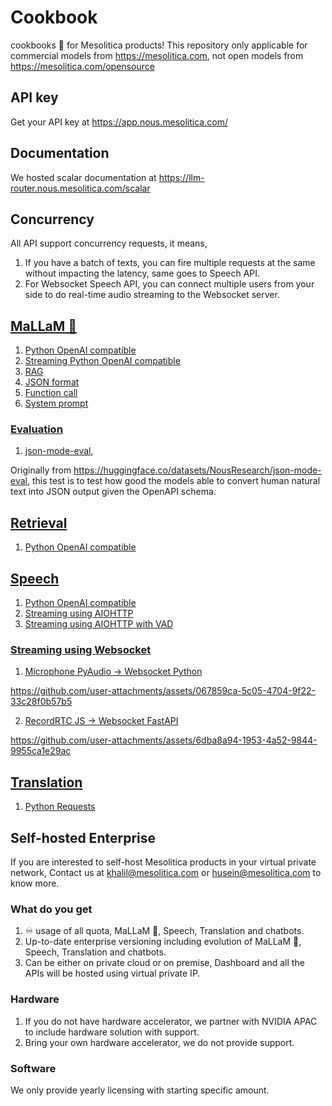 # Cookbook

cookbooks 📖 for Mesolitica products! This repository only applicable for commercial models from https://mesolitica.com, not open models from https://mesolitica.com/opensource

## API key

Get your API key at https://app.nous.mesolitica.com/

## Documentation

We hosted scalar documentation at https://llm-router.nous.mesolitica.com/scalar

## Concurrency

All API support concurrency requests, it means,

1. If you have a batch of texts, you can fire multiple requests at the same without impacting the latency, same goes to Speech API.
2. For Websocket Speech API, you can connect multiple users from your side to do real-time audio streaming to the Websocket server.

## [MaLLaM 🌙](cookbook/mallam)

1. [Python OpenAI compatible]()
2. [Streaming Python OpenAI compatible]()
3. [RAG](cookbook/mallam/RAG.ipynb)
4. [JSON format](cookbook/mallam/JSON-format.ipynb)
5. [Function call](cookbook/mallam/function-call.ipynb)
6. [System prompt](cookbook/mallam/system-prompt.ipynb)

### [Evaluation](cookbook/mallam/evaluation)

1. [json-mode-eval](evaluation/json-mode-eval),

Originally from https://huggingface.co/datasets/NousResearch/json-mode-eval, this test is to test how good the models able to convert human natural text into JSON output given the OpenAPI schema.

## [Retrieval](cookbook/retrieval)

1. [Python OpenAI compatible]()

## [Speech](cookbook/speech)

1. [Python OpenAI compatible](cookbook/speech/python-openai.ipynb)
2. [Streaming using AIOHTTP](cookbook/speech/streaming-python.ipynb)
3. [Streaming using AIOHTTP with VAD](cookbook/speech/streaming-python-vad.ipynb)

### [Streaming using Websocket](cookbook/speech/websocket)

1. [Microphone PyAudio -> Websocket Python](cookbook/speech/websocket/pyaudio-websocket.ipynb)

https://github.com/user-attachments/assets/067859ca-5c05-4704-9f22-33c28f0b57b5

2. [RecordRTC JS -> Websocket FastAPI](cookbook/speech/websocket/recordrtc-fastapi.py)

https://github.com/user-attachments/assets/6dba8a94-1953-4a52-9844-9955ca1e29ac

## [Translation](cookbook/translation)

1. [Python Requests]()

## Self-hosted Enterprise

If you are interested to self-host Mesolitica products in your virtual private network, Contact us at khalil@mesolitica.com or husein@mesolitica.com to know more.

### What do you get

1. ♾️ usage of all quota, MaLLaM 🌙, Speech, Translation and chatbots.
2. Up-to-date enterprise versioning including evolution of MaLLaM 🌙, Speech, Translation and chatbots.
3. Can be either on private cloud or on premise, Dashboard and all the APIs will be hosted using virtual private IP.

### Hardware

1. If you do not have hardware accelerator, we partner with NVIDIA APAC to include hardware solution with support.
2. Bring your own hardware accelerator, we do not provide support.

### Software

We only provide yearly licensing with starting specific amount.
